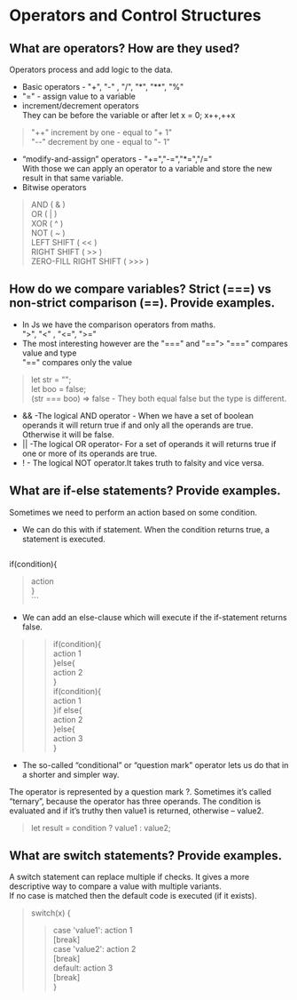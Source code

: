# Operators and Control Structures

## What are operators? How are they used?

Operators process and add logic to the data.

* Basic operators - "+", "-" , "/", "*", "**", "%"
* "=" - assign value to a variable
* increment/decrement operators <br>
They can be before the variable or after let x = 0; x++,++x<br>
>"++" increment by one - equal to "+ 1"<br>
>"--" decrement by one - equal to "- 1"<br>

* “modify-and-assign” operators - "+=","-=","*=","/="<br>
With those we can apply an operator to a variable and store the new result in that same variable.
* Bitwise operators
>AND ( & )<br>
>OR ( | )<br>
>XOR ( ^ )<br>
>NOT ( ~ )<br>
>LEFT SHIFT ( << )<br>
>RIGHT SHIFT ( >> )<br>
>ZERO-FILL RIGHT SHIFT ( >>> )<br>

## How do we compare variables? Strict (===) vs non-strict comparison (==). Provide examples.
* In Js we have the comparison operators from maths.<br>
">", "<" , "<=", ">="
* The most interesting however are the "===" and "==">
"===" compares value and type <br>
"==" compares only the value<br>
>let str = "";<br>
>let boo = false;<br>
>(str === boo) => false - They both equal false but the type is different.<br>
* && -The logical AND operator - When we have a set of boolean operands it will return true if and only all the operands are true. Otherwise it will be false.
* || -The logical OR operator- For a set of operands it will returns true if one or more of its operands are true.
* ! - The logical NOT  operator.It takes truth to falsity and vice versa. 
  
## What are if-else statements? Provide examples.

Sometimes we need to perform an action based on some condition. 
* We can do this with if statement. When the condition returns true, a statement is executed.<br>
  ```
if(condition){<br>
>action<br>
}<br>
    ```
* We can add an else-clause which will execute if the if-statement returns false.<br>
>>if(condition){<br>
>>action 1<br>
>>}else{<br>
>>action 2<br>
>>}<br>
>>if(condition){<br>
>>action 1<br>
>>}if else{<br>
>>action 2<br>
>>}else{<br>
>>action 3<br>
>>}

* The so-called “conditional” or “question mark” operator lets us do that in a shorter and simpler way.<br>

The operator is represented by a question mark ?. Sometimes it’s called “ternary”, because the operator has three operands. The condition is evaluated and if it’s truthy then value1 is returned, otherwise – value2.<br>

>let result = condition ? value1 : value2;<br>


## What are switch statements? Provide examples.

A switch statement can replace multiple if checks. It gives a more descriptive way to compare a value with multiple variants.<br>
If no case is matched then the default code is executed (if it exists).<br>

>switch(x) {<br>
>>case 'value1': action 1<br>
>[break]<br>
>>case 'value2': action 2<br>
>[break]<br>
>>default: action 3<br>
>[break]<br>
>}<br>
